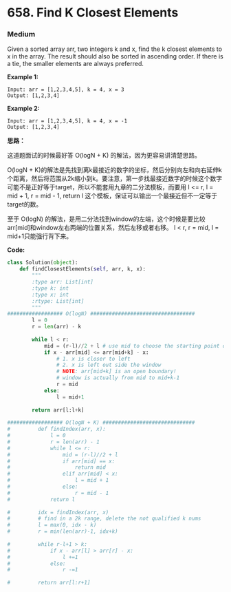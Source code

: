 # 658. Find K Closest Elements
### Medium

Given a sorted array arr, two integers k and x, find the k closest elements to x in the array. The result should also be sorted in ascending order. If there is a tie, the smaller elements are always preferred.

**Example 1:**
```
Input: arr = [1,2,3,4,5], k = 4, x = 3
Output: [1,2,3,4]
```

**Example 2:**
```
Input: arr = [1,2,3,4,5], k = 4, x = -1
Output: [1,2,3,4]
```

**思路：**

这道题面试的时候最好答 O(logN + K) 的解法，因为更容易讲清楚思路。

O(logN + K)的解法是先找到离k最接近的数字的坐标，然后分别向左和向右延伸k个距离，然后将范围从2k缩小到k。要注意，第一步找最接近数字的时候这个数字可能不是正好等于target，所以不能套用九章的二分法模板，而要用 l <= r, l = mid + 1, r = mid - 1, return l 这个模板，保证可以输出一个最接近但不一定等于target的数。

至于 O(logN) 的解法，是用二分法找到window的左端，这个时候是要比较arr[mid]和window左右两端的位置关系，然后左移或者右移。 l < r, r = mid, l = mid+1只能强行背下来。

**Code:**
```python
class Solution(object):
    def findClosestElements(self, arr, k, x):
        """
        :type arr: List[int]
        :type k: int
        :type x: int
        :rtype: List[int]
        """
################## O(logN) ##################################
        l = 0
        r = len(arr) - k
        
        while l < r:
            mid = (r-l)//2 + l # use mid to choose the starting point of k window
            if x - arr[mid] <= arr[mid+k] - x:
                # 1. x is closer to left
                # 2. x is left out side the window
                # NOTE: arr[mid+k] is an open boundary!
                # window is actually from mid to mid+k-1
                r = mid
            else:
                l = mid+1
            
        return arr[l:l+k]
        
################## O(logN + K) ##############################
#         def findIndex(arr, x):
#             l = 0
#             r = len(arr) - 1
#             while l <= r:
#                 mid = (r-l)//2 + l
#                 if arr[mid] == x:
#                     return mid
#                 elif arr[mid] < x:
#                     l = mid + 1
#                 else:
#                     r = mid - 1
#             return l
        
#         idx = findIndex(arr, x)
#         # find in a 2k range, delete the not qualified k nums
#         l = max(0, idx - k)
#         r = min(len(arr)-1, idx+k)
        
#         while r-l+1 > k:
#             if x - arr[l] > arr[r] - x:
#                 l +=1
#             else:
#                 r -=1
        
#         return arr[l:r+1]
```
